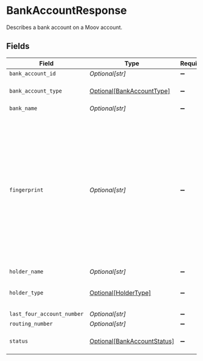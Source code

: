 # BankAccountResponse

Describes a bank account on a Moov account.


## Fields

| Field                                                                                                                                                                   | Type                                                                                                                                                                    | Required                                                                                                                                                                | Description                                                                                                                                                             | Example                                                                                                                                                                 |
| ----------------------------------------------------------------------------------------------------------------------------------------------------------------------- | ----------------------------------------------------------------------------------------------------------------------------------------------------------------------- | ----------------------------------------------------------------------------------------------------------------------------------------------------------------------- | ----------------------------------------------------------------------------------------------------------------------------------------------------------------------- | ----------------------------------------------------------------------------------------------------------------------------------------------------------------------- |
| `bank_account_id`                                                                                                                                                       | *Optional[str]*                                                                                                                                                         | :heavy_minus_sign:                                                                                                                                                      | UUID v4                                                                                                                                                                 | ec7e1848-dc80-4ab0-8827-dd7fc0737b43                                                                                                                                    |
| `bank_account_type`                                                                                                                                                     | [Optional[BankAccountType]](../../models/shared/bankaccounttype.md)                                                                                                     | :heavy_minus_sign:                                                                                                                                                      | The bank account type                                                                                                                                                   |                                                                                                                                                                         |
| `bank_name`                                                                                                                                                             | *Optional[str]*                                                                                                                                                         | :heavy_minus_sign:                                                                                                                                                      | N/A                                                                                                                                                                     | Chase Bank                                                                                                                                                              |
| `fingerprint`                                                                                                                                                           | *Optional[str]*                                                                                                                                                         | :heavy_minus_sign:                                                                                                                                                      | Once the bank account is linked, we don't reveal the full bank account number. The fingerprint acts as a way to identify whether two linked bank accounts are the same. | 9948962d92a1ce40c9f918cd9ece3a22bde62fb325a2f1fe2e833969de672ba3                                                                                                        |
| `holder_name`                                                                                                                                                           | *Optional[str]*                                                                                                                                                         | :heavy_minus_sign:                                                                                                                                                      | N/A                                                                                                                                                                     | Jules Jackson                                                                                                                                                           |
| `holder_type`                                                                                                                                                           | [Optional[HolderType]](../../models/shared/holdertype.md)                                                                                                               | :heavy_minus_sign:                                                                                                                                                      | The type of holder on a funding source                                                                                                                                  |                                                                                                                                                                         |
| `last_four_account_number`                                                                                                                                              | *Optional[str]*                                                                                                                                                         | :heavy_minus_sign:                                                                                                                                                      | N/A                                                                                                                                                                     | 7000                                                                                                                                                                    |
| `routing_number`                                                                                                                                                        | *Optional[str]*                                                                                                                                                         | :heavy_minus_sign:                                                                                                                                                      | N/A                                                                                                                                                                     |                                                                                                                                                                         |
| `status`                                                                                                                                                                | [Optional[BankAccountStatus]](../../models/shared/bankaccountstatus.md)                                                                                                 | :heavy_minus_sign:                                                                                                                                                      | The bank account status                                                                                                                                                 |                                                                                                                                                                         |